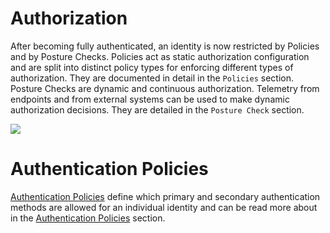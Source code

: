 
# Authorization

After becoming fully authenticated, an identity is now restricted by Policies and by Posture Checks.
Policies act as static authorization configuration and are split into distinct policy types for enforcing different
types of authorization. They are documented in detail in the `Policies` section. Posture Checks are dynamic and
continuous authorization. Telemetry from endpoints and from external systems can be used to make dynamic authorization
decisions. They are detailed in the `Posture Check` section.

[![](https://mermaid.ink/img/pako:eNpdkLFuwyAQhl_lxJyou4dWie1EWaK27lJBhitcYhQMFoZUleN3L8J1hm4c9_3fSf_IpFPECnbx2LfwUQm74Qdl6ATr9TPcG_I3LQlirzAQ0I1suMOWly3JK5ydh1c3hOgJ3iJ5TcMpCebowYYURgMys0tU2G3el-ORvp_KFu2F1MNSYcCXSdgyMxU_uiSs8rBZfmv-me_Uedrx0hlDMvyzJGCXgT1v4lenw2P7TkPv7JAd-1nNVqwj36FWqYpRWADBQksdCVakp0J_FUzYKXFzE7XSwXlWnNEMtGIYg2t-rGRF8JEWqNKYau3-qOkXa1x5og)](https://mermaid-js.github.io/mermaid-live-editor/edit#pako:eNpdkLFuwyAQhl_lxJyou4dWie1EWaK27lJBhitcYhQMFoZUleN3L8J1hm4c9_3fSf_IpFPECnbx2LfwUQm74Qdl6ATr9TPcG_I3LQlirzAQ0I1suMOWly3JK5ydh1c3hOgJ3iJ5TcMpCebowYYURgMys0tU2G3el-ORvp_KFu2F1MNSYcCXSdgyMxU_uiSs8rBZfmv-me_Uedrx0hlDMvyzJGCXgT1v4lenw2P7TkPv7JAd-1nNVqwj36FWqYpRWADBQksdCVakp0J_FUzYKXFzE7XSwXlWnNEMtGIYg2t-rGRF8JEWqNKYau3-qOkXa1x5og)

# Authentication Policies

[Authentication Policies](../authentication/authentication-policies) define which primary and secondary authentication methods are allowed for an individual
identity and can be read more about in the [Authentication Policies](../authentication/authentication-policies) section.